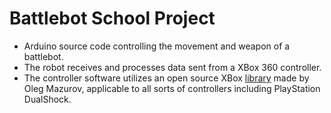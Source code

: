 # Battlebot School Project
 * Arduino source code controlling the movement and weapon of a battlebot. 
 * The robot receives and processes data sent from a XBox 360 controller.
 * The controller software utilizes an open source XBox [library](https://github.com/felis/USB_Host_Shield_2.0) made by Oleg Mazurov, applicable to all sorts of controllers including PlayStation DualShock.